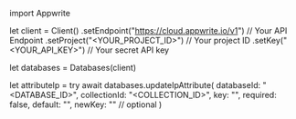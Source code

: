 import Appwrite

let client = Client()
    .setEndpoint("https://cloud.appwrite.io/v1") // Your API Endpoint
    .setProject("<YOUR_PROJECT_ID>") // Your project ID
    .setKey("<YOUR_API_KEY>") // Your secret API key

let databases = Databases(client)

let attributeIp = try await databases.updateIpAttribute(
    databaseId: "<DATABASE_ID>",
    collectionId: "<COLLECTION_ID>",
    key: "",
    required: false,
    default: "",
    newKey: "" // optional
)

